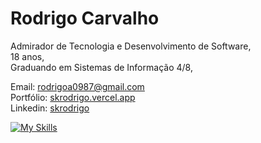 # Rodrigo Carvalho

Admirador de Tecnologia e Desenvolvimento de Software, <br>
18 anos, <br>
Graduando em Sistemas de Informação 4/8, <br>

Email: rodrigoa0987@gmail.com <br>
Portfólio: <a href="https://skrodrigo.vercel.app">skrodrigo.vercel.app</a><br> 
Linkedin: <a href="https://www.linkedin.com/in/skrodrigo">skrodrigo</a><br>        

[![My Skills](https://skillicons.dev/icons?i=next,react,tailwind,nodejs,ts,prisma)](https://skillicons.dev)
